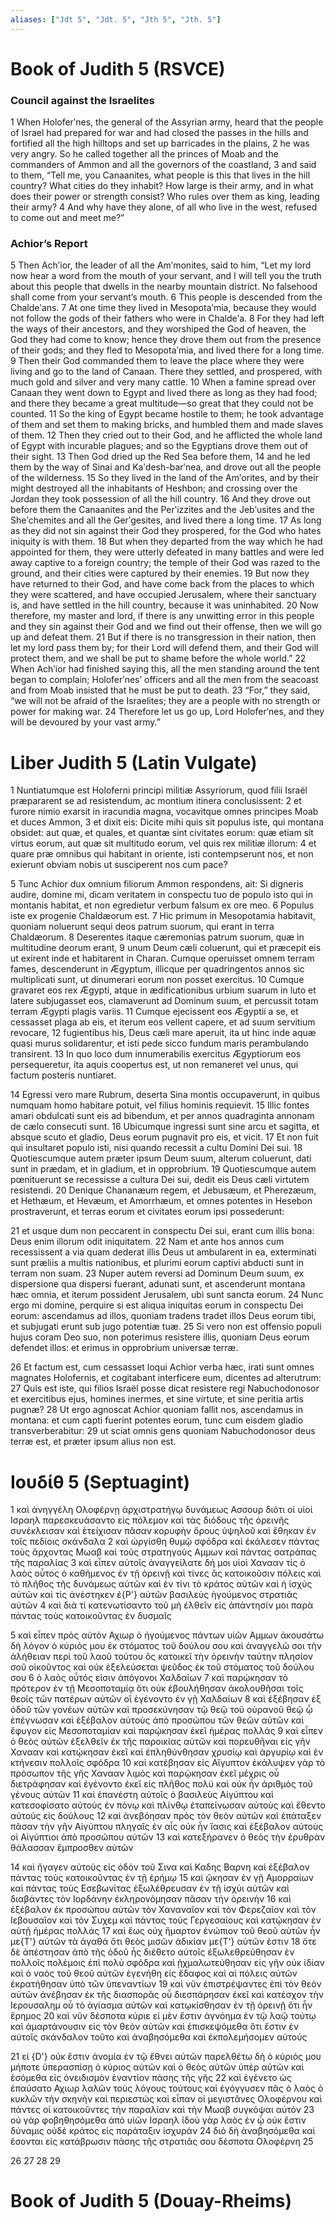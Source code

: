 ```yaml
---
aliases: ["Jdt 5", "Jdt. 5", "Jth 5", "Jth. 5"]
---
```



# Book of Judith 5 (RSVCE)

### Council against the Israelites
1 When Holoferʹnes, the general of the Assyrian army, heard that the people of Israel had prepared for war and had closed the passes in the hills and fortified all the high hilltops and set up barricades in the plains,
2 he was very angry. So he called together all the princes of Moab and the commanders of Ammon and all the governors of the coastland,
3 and said to them, “Tell me, you Canaanites, what people is this that lives in the hill country? What cities do they inhabit? How large is their army, and in what does their power or strength consist? Who rules over them as king, leading their army?
4 And why have they alone, of all who live in the west, refused to come out and meet me?”
### Achior’s Report
5 Then Achʹior, the leader of all the Amʹmonites, said to him, “Let my lord now hear a word from the mouth of your servant, and I will tell you the truth about this people that dwells in the nearby mountain district. No falsehood shall come from your servant’s mouth.
6 This people is descended from the Chaldeʹans.
7 At one time they lived in Mesopotaʹmia, because they would not follow the gods of their fathers who were in Chaldeʹa.
8 For they had left the ways of their ancestors, and they worshiped the God of heaven, the God they had come to know; hence they drove them out from the presence of their gods; and they fled to Mesopotaʹmia, and lived there for a long time.
9 Then their God commanded them to leave the place where they were living and go to the land of Canaan. There they settled, and prospered, with much gold and silver and very many cattle.
10 When a famine spread over Canaan they went down to Egypt and lived there as long as they had food; and there they became a great multitude—so great that they could not be counted.
11 So the king of Egypt became hostile to them; he took advantage of them and set them to making bricks, and humbled them and made slaves of them.
12 Then they cried out to their God, and he afflicted the whole land of Egypt with incurable plagues; and so the Egyptians drove them out of their sight.
13 Then God dried up the Red Sea before them,
14 and he led them by the way of Sinai and Kaʹdesh-barʹnea, and drove out all the people of the wilderness.
15 So they lived in the land of the Amʹorites, and by their might destroyed all the inhabitants of Heshbon; and crossing over the Jordan they took possession of all the hill country.
16 And they drove out before them the Canaanites and the Perʹizzites and the Jebʹusites and the Sheʹchemites and all the Gerʹgesites, and lived there a long time.
17 As long as they did not sin against their God they prospered, for the God who hates iniquity is with them.
18 But when they departed from the way which he had appointed for them, they were utterly defeated in many battles and were led away captive to a foreign country; the temple of their God was razed to the ground, and their cities were captured by their enemies.
19 But now they have returned to their God, and have come back from the places to which they were scattered, and have occupied Jerusalem, where their sanctuary is, and have settled in the hill country, because it was uninhabited.
20 Now therefore, my master and lord, if there is any unwitting error in this people and they sin against their God and we find out their offense, then we will go up and defeat them.
21 But if there is no transgression in their nation, then let my lord pass them by; for their Lord will defend them, and their God will protect them, and we shall be put to shame before the whole world.”
22 When Achʹior had finished saying this, all the men standing around the tent began to complain; Holoferʹnes’ officers and all the men from the seacoast and from Moab insisted that he must be put to death.
23 “For,” they said, “we will not be afraid of the Israelites; they are a people with no strength or power for making war.
24 Therefore let us go up, Lord Holoferʹnes, and they will be devoured by your vast army.”


# Liber Judith 5 (Latin Vulgate)

1 Nuntiatumque est Holoferni principi militiæ Assyriorum, quod filii Israël præpararent se ad resistendum, ac montium itinera conclusissent:
2 et furore nimio exarsit in iracundia magna, vocavitque omnes principes Moab et duces Ammon,
3 et dixit eis: Dicite mihi quis sit populus iste, qui montana obsidet: aut quæ, et quales, et quantæ sint civitates eorum: quæ etiam sit virtus eorum, aut quæ sit multitudo eorum, vel quis rex militiæ illorum:
4 et quare præ omnibus qui habitant in oriente, isti contempserunt nos, et non exierunt obviam nobis ut susciperent nos cum pace?

5 Tunc Achior dux omnium filiorum Ammon respondens, ait: Si digneris audire, domine mi, dicam veritatem in conspectu tuo de populo isto qui in montanis habitat, et non egredietur verbum falsum ex ore meo.
6 Populus iste ex progenie Chaldæorum est.
7 Hic primum in Mesopotamia habitavit, quoniam noluerunt sequi deos patrum suorum, qui erant in terra Chaldæorum.
8 Deserentes itaque cæremonias patrum suorum, quæ in multitudine deorum erant,
9 unum Deum cæli coluerunt, qui et præcepit eis ut exirent inde et habitarent in Charan. Cumque operuisset omnem terram fames, descenderunt in Ægyptum, illicque per quadringentos annos sic multiplicati sunt, ut dinumerari eorum non posset exercitus.
10 Cumque gravaret eos rex Ægypti, atque in ædificationibus urbium suarum in luto et latere subjugasset eos, clamaverunt ad Dominum suum, et percussit totam terram Ægypti plagis variis.
11 Cumque ejecissent eos Ægyptii a se, et cessasset plaga ab eis, et iterum eos vellent capere, et ad suum servitium revocare,
12 fugientibus his, Deus cæli mare aperuit, ita ut hinc inde aquæ quasi murus solidarentur, et isti pede sicco fundum maris perambulando transirent.
13 In quo loco dum innumerabilis exercitus Ægyptiorum eos persequeretur, ita aquis coopertus est, ut non remaneret vel unus, qui factum posteris nuntiaret.

14 Egressi vero mare Rubrum, deserta Sina montis occupaverunt, in quibus numquam homo habitare potuit, vel filius hominis requievit.
15 Illic fontes amari obdulcati sunt eis ad bibendum, et per annos quadraginta annonam de cælo consecuti sunt.
16 Ubicumque ingressi sunt sine arcu et sagitta, et absque scuto et gladio, Deus eorum pugnavit pro eis, et vicit.
17 Et non fuit qui insultaret populo isti, nisi quando recessit a cultu Domini Dei sui.
18 Quotiescumque autem præter ipsum Deum suum, alterum coluerunt, dati sunt in prædam, et in gladium, et in opprobrium.
19 Quotiescumque autem pœnituerunt se recessisse a cultura Dei sui, dedit eis Deus cæli virtutem resistendi.
20 Denique Chananæum regem, et Jebusæum, et Pherezæum, et Hethæum, et Hevæum, et Amorrhæum, et omnes potentes in Hesebon prostraverunt, et terras eorum et civitates eorum ipsi possederunt:

21 et usque dum non peccarent in conspectu Dei sui, erant cum illis bona: Deus enim illorum odit iniquitatem.
22 Nam et ante hos annos cum recessissent a via quam dederat illis Deus ut ambularent in ea, exterminati sunt præliis a multis nationibus, et plurimi eorum captivi abducti sunt in terram non suam.
23 Nuper autem reversi ad Dominum Deum suum, ex dispersione qua dispersi fuerant, adunati sunt, et ascenderunt montana hæc omnia, et iterum possident Jerusalem, ubi sunt sancta eorum.
24 Nunc ergo mi domine, perquire si est aliqua iniquitas eorum in conspectu Dei eorum: ascendamus ad illos, quoniam tradens tradet illos Deus eorum tibi, et subjugati erunt sub jugo potentiæ tuæ.
25 Si vero non est offensio populi hujus coram Deo suo, non poterimus resistere illis, quoniam Deus eorum defendet illos: et erimus in opprobrium universæ terræ.

26 Et factum est, cum cessasset loqui Achior verba hæc, irati sunt omnes magnates Holofernis, et cogitabant interficere eum, dicentes ad alterutrum:
27 Quis est iste, qui filios Israël posse dicat resistere regi Nabuchodonosor et exercitibus ejus, homines inermes, et sine virtute, et sine peritia artis pugnæ?
28 Ut ergo agnoscat Achior quoniam fallit nos, ascendamus in montana: et cum capti fuerint potentes eorum, tunc cum eisdem gladio transverberabitur:
29 ut sciat omnis gens quoniam Nabuchodonosor deus terræ est, et præter ipsum alius non est.


# Ιουδίθ 5 (Septuagint)

1 καὶ ἀνηγγέλη Ολοφέρνῃ ἀρχιστρατήγῳ δυνάμεως Ασσουρ διότι οἱ υἱοὶ Ισραηλ παρεσκευάσαντο εἰς πόλεμον καὶ τὰς διόδους τῆς ὀρεινῆς συνέκλεισαν καὶ ἐτείχισαν πᾶσαν κορυφὴν ὄρους ὑψηλοῦ καὶ ἔθηκαν ἐν τοῖς πεδίοις σκάνδαλα
2 καὶ ὠργίσθη θυμῷ σφόδρα καὶ ἐκάλεσεν πάντας τοὺς ἄρχοντας Μωαβ καὶ τοὺς στρατηγοὺς Αμμων καὶ πάντας σατράπας τῆς παραλίας
3 καὶ εἶπεν αὐτοῖς ἀναγγείλατε δή μοι υἱοὶ Χανααν τίς ὁ λαὸς οὗτος ὁ καθήμενος ἐν τῇ ὀρεινῇ καὶ τίνες ἃς κατοικοῦσιν πόλεις καὶ τὸ πλῆθος τῆς δυνάμεως αὐτῶν καὶ ἐν τίνι τὸ κράτος αὐτῶν καὶ ἡ ἰσχὺς αὐτῶν καὶ τίς ἀνέστηκεν ἐ{P'} αὐτῶν βασιλεὺς ἡγούμενος στρατιᾶς αὐτῶν
4 καὶ διὰ τί κατενωτίσαντο τοῦ μὴ ἐλθεῖν εἰς ἀπάντησίν μοι παρὰ πάντας τοὺς κατοικοῦντας ἐν δυσμαῖς

5 καὶ εἶπεν πρὸς αὐτὸν Αχιωρ ὁ ἡγούμενος πάντων υἱῶν Αμμων ἀκουσάτω δὴ λόγον ὁ κύριός μου ἐκ στόματος τοῦ δούλου σου καὶ ἀναγγελῶ σοι τὴν ἀλήθειαν περὶ τοῦ λαοῦ τούτου ὃς κατοικεῖ τὴν ὀρεινὴν ταύτην πλησίον σοῦ οἰκοῦντος καὶ οὐκ ἐξελεύσεται ψεῦδος ἐκ τοῦ στόματος τοῦ δούλου σου
6 ὁ λαὸς οὗτός εἰσιν ἀπόγονοι Χαλδαίων
7 καὶ παρῴκησαν τὸ πρότερον ἐν τῇ Μεσοποταμίᾳ ὅτι οὐκ ἐβουλήθησαν ἀκολουθῆσαι τοῖς θεοῖς τῶν πατέρων αὐτῶν οἳ ἐγένοντο ἐν γῇ Χαλδαίων
8 καὶ ἐξέβησαν ἐξ ὁδοῦ τῶν γονέων αὐτῶν καὶ προσεκύνησαν τῷ θεῷ τοῦ οὐρανοῦ θεῷ ᾧ ἐπέγνωσαν καὶ ἐξέβαλον αὐτοὺς ἀπὸ προσώπου τῶν θεῶν αὐτῶν καὶ ἔφυγον εἰς Μεσοποταμίαν καὶ παρῴκησαν ἐκεῖ ἡμέρας πολλάς
9 καὶ εἶπεν ὁ θεὸς αὐτῶν ἐξελθεῖν ἐκ τῆς παροικίας αὐτῶν καὶ πορευθῆναι εἰς γῆν Χανααν καὶ κατῴκησαν ἐκεῖ καὶ ἐπληθύνθησαν χρυσίῳ καὶ ἀργυρίῳ καὶ ἐν κτήνεσιν πολλοῖς σφόδρα
10 καὶ κατέβησαν εἰς Αἴγυπτον ἐκάλυψεν γὰρ τὸ πρόσωπον τῆς γῆς Χανααν λιμός καὶ παρῴκησαν ἐκεῖ μέχρις οὗ διετράφησαν καὶ ἐγένοντο ἐκεῖ εἰς πλῆθος πολύ καὶ οὐκ ἦν ἀριθμὸς τοῦ γένους αὐτῶν
11 καὶ ἐπανέστη αὐτοῖς ὁ βασιλεὺς Αἰγύπτου καὶ κατεσοφίσατο αὐτοὺς ἐν πόνῳ καὶ πλίνθῳ ἐταπείνωσαν αὐτοὺς καὶ ἔθεντο αὐτοὺς εἰς δούλους
12 καὶ ἀνεβόησαν πρὸς τὸν θεὸν αὐτῶν καὶ ἐπάταξεν πᾶσαν τὴν γῆν Αἰγύπτου πληγαῖς ἐν αἷς οὐκ ἦν ἴασις καὶ ἐξέβαλον αὐτοὺς οἱ Αἰγύπτιοι ἀπὸ προσώπου αὐτῶν
13 καὶ κατεξήρανεν ὁ θεὸς τὴν ἐρυθρὰν θάλασσαν ἔμπροσθεν αὐτῶν

14 καὶ ἤγαγεν αὐτοὺς εἰς ὁδὸν τοῦ Σινα καὶ Καδης Βαρνη καὶ ἐξέβαλον πάντας τοὺς κατοικοῦντας ἐν τῇ ἐρήμῳ
15 καὶ ᾤκησαν ἐν γῇ Αμορραίων καὶ πάντας τοὺς Εσεβωνίτας ἐξωλέθρευσαν ἐν τῇ ἰσχύι αὐτῶν καὶ διαβάντες τὸν Ιορδάνην ἐκληρονόμησαν πᾶσαν τὴν ὀρεινὴν
16 καὶ ἐξέβαλον ἐκ προσώπου αὐτῶν τὸν Χαναναῖον καὶ τὸν Φερεζαῖον καὶ τὸν Ιεβουσαῖον καὶ τὸν Συχεμ καὶ πάντας τοὺς Γεργεσαίους καὶ κατῴκησαν ἐν αὐτῇ ἡμέρας πολλάς
17 καὶ ἕως οὐχ ἥμαρτον ἐνώπιον τοῦ θεοῦ αὐτῶν ἦν με{T'} αὐτῶν τὰ ἀγαθά ὅτι θεὸς μισῶν ἀδικίαν με{T'} αὐτῶν ἐστιν
18 ὅτε δὲ ἀπέστησαν ἀπὸ τῆς ὁδοῦ ἧς διέθετο αὐτοῖς ἐξωλεθρεύθησαν ἐν πολλοῖς πολέμοις ἐπὶ πολὺ σφόδρα καὶ ᾐχμαλωτεύθησαν εἰς γῆν οὐκ ἰδίαν καὶ ὁ ναὸς τοῦ θεοῦ αὐτῶν ἐγενήθη εἰς ἔδαφος καὶ αἱ πόλεις αὐτῶν ἐκρατήθησαν ὑπὸ τῶν ὑπεναντίων
19 καὶ νῦν ἐπιστρέψαντες ἐπὶ τὸν θεὸν αὐτῶν ἀνέβησαν ἐκ τῆς διασπορᾶς οὗ διεσπάρησαν ἐκεῖ καὶ κατέσχον τὴν Ιερουσαλημ οὗ τὸ ἁγίασμα αὐτῶν καὶ κατῳκίσθησαν ἐν τῇ ὀρεινῇ ὅτι ἦν ἔρημος
20 καὶ νῦν δέσποτα κύριε εἰ μὲν ἔστιν ἀγνόημα ἐν τῷ λαῷ τούτῳ καὶ ἁμαρτάνουσιν εἰς τὸν θεὸν αὐτῶν καὶ ἐπισκεψόμεθα ὅτι ἔστιν ἐν αὐτοῖς σκάνδαλον τοῦτο καὶ ἀναβησόμεθα καὶ ἐκπολεμήσομεν αὐτούς

21 εἰ {D'} οὐκ ἔστιν ἀνομία ἐν τῷ ἔθνει αὐτῶν παρελθέτω δὴ ὁ κύριός μου μήποτε ὑπερασπίσῃ ὁ κύριος αὐτῶν καὶ ὁ θεὸς αὐτῶν ὑπὲρ αὐτῶν καὶ ἐσόμεθα εἰς ὀνειδισμὸν ἐναντίον πάσης τῆς γῆς
22 καὶ ἐγένετο ὡς ἐπαύσατο Αχιωρ λαλῶν τοὺς λόγους τούτους καὶ ἐγόγγυσεν πᾶς ὁ λαὸς ὁ κυκλῶν τὴν σκηνὴν καὶ περιεστώς καὶ εἶπαν οἱ μεγιστᾶνες Ολοφέρνου καὶ πάντες οἱ κατοικοῦντες τὴν παραλίαν καὶ τὴν Μωαβ συγκόψαι αὐτόν
23 οὐ γὰρ φοβηθησόμεθα ἀπὸ υἱῶν Ισραηλ ἰδοὺ γὰρ λαὸς ἐν ᾧ οὐκ ἔστιν δύναμις οὐδὲ κράτος εἰς παράταξιν ἰσχυράν
24 διὸ δὴ ἀναβησόμεθα καὶ ἔσονται εἰς κατάβρωσιν πάσης τῆς στρατιᾶς σου δέσποτα Ολοφέρνη
25

26 
27 
28 
29


# Book of Judith 5 (Douay-Rheims)


